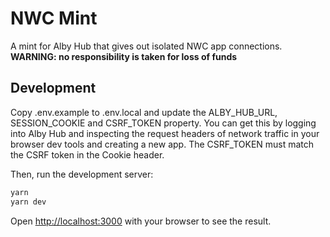 # NWC Mint

A mint for Alby Hub that gives out isolated NWC app connections. **WARNING: no responsibility is taken for loss of funds**

## Development

Copy .env.example to .env.local and update the ALBY_HUB_URL, SESSION_COOKIE and CSRF_TOKEN property. You can get this by logging into Alby Hub and inspecting the request headers of network traffic in your browser dev tools and creating a new app. The CSRF_TOKEN must match the CSRF token in the Cookie header.

Then, run the development server:

```bash
yarn
yarn dev
```

Open [http://localhost:3000](http://localhost:3000) with your browser to see the result.

